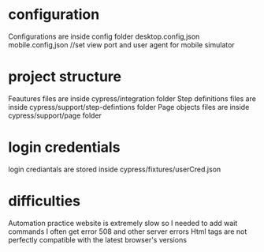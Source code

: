 # configuration
Configurations are inside config folder
  desktop.config,json 
  mobile.config,json //set view port and user agent for mobile simulator  

# project structure
  Feautures files are inside cypress/integration folder
  Step definitions files are inside cypress/support/step-defintions folder
  Page objects files are inside cypress/support/page folder

# login credentials
  login crediantals are stored inside cypress/fixtures/userCred.json

# difficulties
  Automation practice website is extremely slow so I needed to add wait commands
  I often get error 508 and other server errors
  Html tags are not perfectly compatible with the latest browser's versions   
